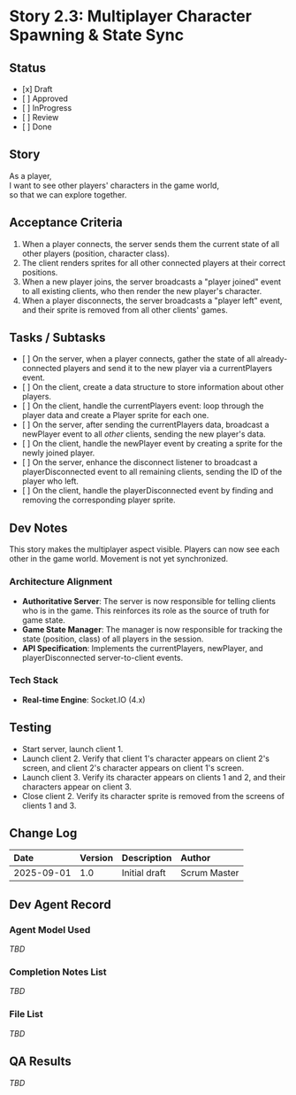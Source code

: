 # **Story 2.3: Multiplayer Character Spawning & State Sync**

## **Status**

* \[x\] Draft  
* \[ \] Approved  
* \[ \] InProgress  
* \[ \] Review  
* \[ \] Done

## **Story**

As a player,  
I want to see other players' characters in the game world,  
so that we can explore together.

## **Acceptance Criteria**

1. When a player connects, the server sends them the current state of all other players (position, character class).  
2. The client renders sprites for all other connected players at their correct positions.  
3. When a new player joins, the server broadcasts a "player joined" event to all existing clients, who then render the new player's character.  
4. When a player disconnects, the server broadcasts a "player left" event, and their sprite is removed from all other clients' games.

## **Tasks / Subtasks**

* \[ \] On the server, when a player connects, gather the state of all already-connected players and send it to the new player via a currentPlayers event.  
* \[ \] On the client, create a data structure to store information about other players.  
* \[ \] On the client, handle the currentPlayers event: loop through the player data and create a Player sprite for each one.  
* \[ \] On the server, after sending the currentPlayers data, broadcast a newPlayer event to all *other* clients, sending the new player's data.  
* \[ \] On the client, handle the newPlayer event by creating a sprite for the newly joined player.  
* \[ \] On the server, enhance the disconnect listener to broadcast a playerDisconnected event to all remaining clients, sending the ID of the player who left.  
* \[ \] On the client, handle the playerDisconnected event by finding and removing the corresponding player sprite.

## **Dev Notes**

This story makes the multiplayer aspect visible. Players can now see each other in the game world. Movement is not yet synchronized.

### **Architecture Alignment**

* **Authoritative Server**: The server is now responsible for telling clients who is in the game. This reinforces its role as the source of truth for game state.  
* **Game State Manager**: The manager is now responsible for tracking the state (position, class) of all players in the session.  
* **API Specification**: Implements the currentPlayers, newPlayer, and playerDisconnected server-to-client events.

### **Tech Stack**

* **Real-time Engine**: Socket.IO (4.x)

## **Testing**

* Start server, launch client 1\.  
* Launch client 2\. Verify that client 1's character appears on client 2's screen, and client 2's character appears on client 1's screen.  
* Launch client 3\. Verify its character appears on clients 1 and 2, and their characters appear on client 3\.  
* Close client 2\. Verify its character sprite is removed from the screens of clients 1 and 3\.

## **Change Log**

| Date | Version | Description | Author |
| :---- | :---- | :---- | :---- |
| 2025-09-01 | 1.0 | Initial draft | Scrum Master |

## **Dev Agent Record**

### **Agent Model Used**

*TBD*

### **Completion Notes List**

*TBD*

### **File List**

*TBD*

## **QA Results**

*TBD*